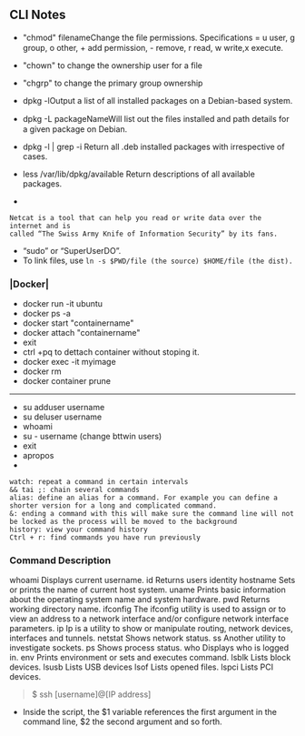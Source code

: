## CLI Notes 

* "chmod" <specification> filenameChange the ﬁle permissions. Speciﬁcations = u user, g group, o other, + add
permission, - remove, r read, w write,x execute.

* "chown" to change the ownership user for a file

* "chgrp" to change the primary group ownership 

* dpkg -lOutput a list of all installed packages on a Debian-based system.
* dpkg -L packageNameWill list out the ﬁles installed and path details for a given package on Debian.
* dpkg -l | grep -i <edit>Return all .deb installed packages with <edit> irrespective of cases.
* less /var/lib/dpkg/available Return descriptions of all available packages.
* 
```
Netcat is a tool that can help you read or write data over the internet and is
called “The Swiss Army Knife of Information Security” by its fans.
```
* “sudo” or “SuperUserDO”.
* To link files, use `ln -s $PWD/file (the source) $HOME/file (the dist).`


### |Docker|

* docker run -it ubuntu
* docker ps -a 
* docker start "containername"
* docker attach "containername"
* exit
* ctrl +pq to dettach container without stoping it.
* docker exec -it myimage 
* docker rm <id container>
* docker container prune

--- 

* su adduser username
* su deluser username
* whoami
* su - username (change bttwin users)
* exit 
* apropos <key> 
* 

```
watch: repeat a command in certain intervals
&& tai ;: chain several commands
alias: define an alias for a command. For example you can define a shorter version for a long and complicated command.
&: ending a command with this will make sure the command line will not be locked as the process will be moved to the background
history: view your command history
Ctrl + r: find commands you have run previously
```


### Command Description

whoami	Displays current username.
id	Returns users identity
hostname	Sets or prints the name of current host system.
uname	Prints basic information about the operating system name and system hardware.
pwd	Returns working directory name.
ifconfig	The ifconfig utility is used to assign or to view an address to a network interface and/or configure network interface parameters.
ip	Ip is a utility to show or manipulate routing, network devices, interfaces and tunnels.
netstat	Shows network status.
ss	Another utility to investigate sockets.
ps	Shows process status.
who	Displays who is logged in.
env	Prints environment or sets and executes command.
lsblk	Lists block devices.
lsusb	Lists USB devices
lsof	Lists opened files.
lspci	Lists PCI devices.

> $ ssh [username]@[IP address]

* Inside the script, the $1 variable references the first argument in the command line, $2 the second argument and so forth. 



















